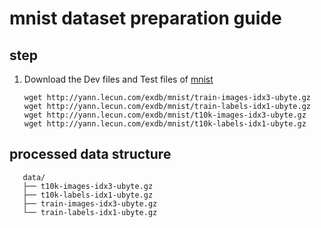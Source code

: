 # mnist dataset preparation guide

## step

1. Download the Dev files and Test files of [mnist](http://yann.lecun.com/exdb/mnist/)

   ```shell
   wget http://yann.lecun.com/exdb/mnist/train-images-idx3-ubyte.gz
   wget http://yann.lecun.com/exdb/mnist/train-labels-idx1-ubyte.gz
   wget http://yann.lecun.com/exdb/mnist/t10k-images-idx3-ubyte.gz
   wget http://yann.lecun.com/exdb/mnist/t10k-labels-idx1-ubyte.gz
   ```

## processed data structure

   ```shell
      data/
      ├── t10k-images-idx3-ubyte.gz
      ├── t10k-labels-idx1-ubyte.gz
      ├── train-images-idx3-ubyte.gz
      └── train-labels-idx1-ubyte.gz
   ```
